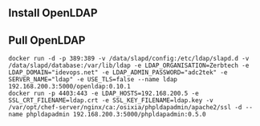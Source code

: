 ## Install OpenLDAP

## Pull OpenLDAP
	docker run -d -p 389:389 -v /data/slapd/config:/etc/ldap/slapd.d -v /data/slapd/database:/var/lib/ldap -e LDAP_ORGANISATION=Zerbtech -e LDAP_DOMAIN="idevops.net" -e LDAP_ADMIN_PASSWORD="adc2tek" -e SERVER_NAME="ldap" -e USE_TLS=false --name ldap 192.168.200.3:5000/openldap:0.10.1	
	docker run -p 4403:443 -e LDAP_HOSTS=192.168.200.5 -e SSL_CRT_FILENAME=ldap.crt -e SSL_KEY_FILENAME=ldap.key -v /var/opt/chef-server/nginx/ca:/osixia/phpldapadmin/apache2/ssl -d --name phpldapadmin 192.168.200.3:5000/phpldapadmin:0.5.0	



